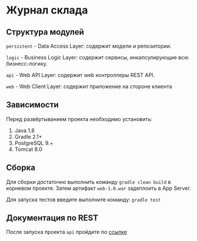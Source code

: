 # Журнал склада

## Структура модулей

`persistent` - Data Access Layer: содержит модели и репозитории.

`logic` - Business Logic Layer: содержит сервисы, инкапсулирующие всю бизнесс-логику.

`api` - Web API Layer: содержит web контроллеры REST API.

`web` - Web Client Layer: содержит приложение на стороне клиента

## Зависимости

Перед развёртыванием проекта необходимо установить:

1. Java 1.8
1. Gradle 2.1+
1. PostgreSQL 9.+
1. Tomcat 8.0

## Сборка

Для сборки достаточно выполнить команду `gradle clean build` в корневом проекте. 
Затем артифакт `web-1.0.war` задеплоить в App Server.

Для запуска тестов введите выполните команду: `gradle test`

## Документация по REST
После запуска проекта `api` пройдите по [ссылке](http://localhost:8081/swagger/index.html)
